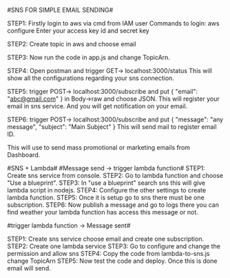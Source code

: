 #SNS FOR SIMPLE EMAIL SENDING#

STEP1: Firstly login to aws via cmd from IAM user
        Commands to login: aws configure
                            Enter your access key id and secret key


STEP2: Create topic in aws and choose email


STEP3: Now run the code in app.js and change TopicArn.


STEP4: Open postman and trigger GET-> localhost:3000/status
        This will show all the configurations regarding your sns connection.


STEP5: trigger POST-> localhost:3000/subscribe and put 
        {
            "email": "abc@gmail.com"
        }
        in Body->raw and choose JSON.
        This will register your email in sns service. And you will get notification on your email.


STEP6: trigger POST-> localhost:3000/subscribe and put
        {
            "message": "any message",
            "subject": "Main Subject"
        }
        This will send mail to register email ID.

This will use to send mass promotional or marketing emails from Dashboard.



#SNS + Lambda#
#Message send -> trigger lambda function#
STEP1: Create sns service from console.
STEP2: Go to lambda function and choose "Use a blueprint".
STEP3: In "use a blueprint" search sns this will give lambda script in nodejs.
STEP4: Configure the other settings to create lambda function.
STEP5: Once it is setup go to sns there must be one subscription.
STEP6: Now publish a message and go to logs there you can find weather your lambda function has access this message or not.

#trigger lambda function -> Message sent#

STEP1: Create sns service choose email and create one subscription.
STEP2: Create one lambda service
STEP3: Go to configure and change the permission and allow sns 
STEP4: Copy the code from lambda-to-sns.js change TopicArn
STEP5: Now test the code and deploy.
Once this is done email will send.
